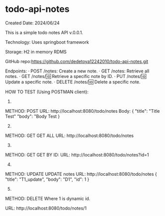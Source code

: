# todo-api-notes
Created Date: 2024/06/24

This is a simple todo notes API v.0.0.1.

Technology: Uses springboot framework

Storage: H2 in memory RDMS

GitHub repo:https://github.com/dedetoya12242010/todo-api-notes.git

Endpoints:
· POST /notes: Create a new note.
· GET /notes: Retrieve all notes.
· GET /notes/:id: Retrieve a specific note by ID.
· PUT /notes/:id: Update a specific note.
· DELETE /notes/:id: Delete a specific note.

HOW TO TEST (Using POSTMAN client):

1)
METHOD: POST
URL:  http://localhost:8080/todo/notes
Body: 
{
    "title": "Title Test"
    "body": "Body Test
}

2)
METHOD: GET
GET ALL
URL: http://localhost:8080/todo/notes

3)
METHOD: GET
GET BY ID:
URL: http://localhost:8080/todo/notes?id=1

4)
METHOD: UPDATE
UPDATE notes
URL: http://localhost:8080/todo/notes
{
    "title": "T1_update",
    "body": "D1",
    "id": 1
}

5)
METHOD: DELETE
Where 1 is dynamic id.

URL: http://localhost:8080/todo/notes/1

